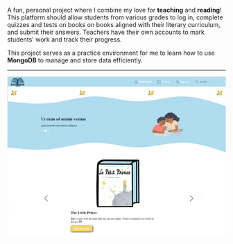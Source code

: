 A fun, personal project where I combine my love for **teaching** and **reading**! This platform should allow students from various grades to log in, complete quizzes and tests on books on books aligned with their literary curriculum, and submit their answers. Teachers have their own accounts to mark students' work and track their progress.

This project serves as a practice environment for me to learn how to use **MongoDB** to manage and store data efficiently.

---

![Alt text](<./public/Dashboard (kinda).jpg>)
